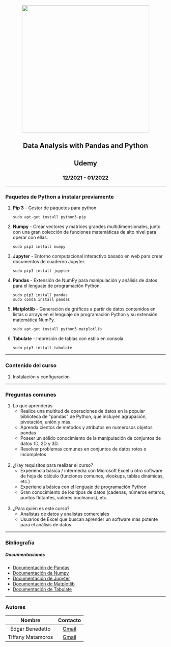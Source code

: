 <div align="center">
    <img src="https://www.datocms-assets.com/14946/1590686329-python-analytics-cover.png?auto=format&w=1224" width="400px"> </img> 
    
<!-- Encabezado -->
## Data Analysis with Pandas and Python

## Udemy
### 12/2021 - 01/2022 

</div>

_______

### **Paquetes de Python a instalar previamente**

1. **Pip 3** - Gestor de paquetes para python.
    ```
    sudo apt-get install python3-pip
    ```

2. **Numpy** - Crear vectores y matrices grandes multidimensionales, junto con una gran colección de funciones matemáticas de alto nivel para operar con ellas.

    ```
    sudo pip3 install numpy
    ```
2. **Jupyter** - Entorno computacional interactivo basado en web para crear documentos de cuaderno Jupyter.

    ```
    sudo pip3 install jupyter
    ```

3. **Pandas** - Extensión de NumPy para manipulación y análisis de datos para el lenguaje de programación Python. 

    ```
    sudo pip3 install pandas
    sudo conda install pandas
    ```

4. **Matplotlib** - Generación de gráficos a partir de datos contenidos en listas o arrays en el lenguaje de programación Python y su extensión matemática NumPy.
    ```
    sudo apt-get install python3-matplotlib
    ```

5. **Tabulate** - Impresión de tablas con estilo en consola

    ```
    sudo pip3 install tabulate
    ```

______
### **Contenido del curso**

1. Instalación y configuración
______

### **Preguntas comunes**

1. Lo que aprenderás
    * Realice una multitud de operaciones de datos en la popular biblioteca de "pandas" de Python, que incluyen agrupación, pivotación, unión y más.
    * Aprenda cientos de métodos y atributos en numerosos objetos pandas
    * Poseer un sólido conocimiento de la manipulación de conjuntos de datos 1D, 2D y 3D.
    * Resolver problemas comunes en conjuntos de datos rotos o incompletos
    <br>
2. ¿Hay requisitos para realizar el curso?
    * Experiencia básica / intermedia con Microsoft Excel u otro software de hoja de cálculo (funciones comunes, vlookups, tablas dinámicas, etc.)
    * Experiencia básica con el lenguaje de programación Python
    * Gran conocimiento de los tipos de datos (cadenas, números enteros, puntos flotantes, valores booleanos), etc.
    <br>
3. ¿Para quién es este curso?
    * Analistas de datos y analistas comerciales
    * Usuarios de Excel que buscan aprender un software más potente para el análisis de datos.

______
### Bibliografía

##### Documentaciones

* [Documentación de Pandas](https://pandas.pydata.org/docs/)
* [Documentación de Numpy](https://numpy.org/doc/)
* [Documentación de Jupyter](https://jupyter.org/documentation)
* [Documentación de Matplotlib](https://matplotlib.org/)
* [Documentación de Tabulate](https://pypi.org/project/tabulate/)


_______
### Autores 
| Nombre | Contacto |
|:-------------:| :-----:|
| Edgar Benedetto | [Gmail](mailto:ejbg597@gmail.com) |
| Tiffany Matamoros | [Gmail](mailto:tmonique.mg@gmail.com) |

